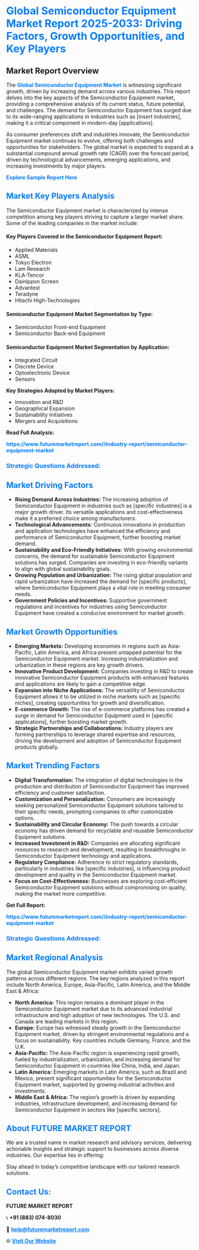 <h1 style="color: #007BFF;">Global Semiconductor Equipment Market Report 2025-2033: Driving Factors, Growth Opportunities, and Key Players</h1>

<section id="overview">
<h2>Market Report Overview</h2>
<p>The <a href="https://www.futuremarketreport.com//industry-report/semiconductor-equipment-market" style="color: #007BFF; text-decoration: none;"><strong>Global Semiconductor Equipment Market</strong></a> is witnessing significant growth, driven by increasing demand across various industries. This report delves into the key aspects of the Semiconductor Equipment market, providing a comprehensive analysis of its current status, future potential, and challenges. The demand for Semiconductor Equipment has surged due to its wide-ranging applications in industries such as [insert industries], making it a critical component in modern-day [applications].</p>
<p>As consumer preferences shift and industries innovate, the Semiconductor Equipment market continues to evolve, offering both challenges and opportunities for stakeholders. The global market is expected to expand at a substantial compound annual growth rate (CAGR) over the forecast period, driven by technological advancements, emerging applications, and increasing investments by major players.</p>
</section>

<section id="overview">
<p><a href="https://www.futuremarketreport.com//request-sample/reportId=57033" style="color: #007BFF; text-decoration: none;"><strong>Explore Sample Report Here</strong></a></p>
</section>

<section id="key-players">
<h2 style="color: #007BFF;">Market Key Players Analysis</h2>
<p>The Semiconductor Equipment market is characterized by intense competition among key players striving to capture a larger market share. Some of the leading companies in the market include:</p>
<h4>Key Players Covered in the Semiconductor Equipment Report:</h4>
<ul><li>Applied Materials</li><li>ASML</li><li>Tokyo Electron</li><li>Lam Research</li><li>KLA-Tencor</li><li>Dainippon Screen</li><li>Advantest</li><li>Teradyne</li><li>Hitachi High-Technologies</li></ul>
<h4>Semiconductor Equipment Market Segmentation by Type:</h4>
<ul><li>Semiconductor Front-end Equipment</li><li>Semiconductor Back-end Equipment</li></ul>

<h4>Semiconductor Equipment Market Segmentation by Application:</h4>
<ul><li>Integrated Circuit</li><li>Discrete Device</li><li>Optoelectronic Device</li><li>Sensors</li></ul>
<p><strong>Key Strategies Adopted by Market Players:</strong></p>
<ul>
<li>Innovation and R&D</li>
<li>Geographical Expansion</li>
<li>Sustainability Initiatives</li>
<li>Mergers and Acquisitions</li>
</ul>
</section>

<section>
<p><strong>Read Full Analysis: </strong></p><a href="https://www.futuremarketreport.com//industry-report/semiconductor-equipment-market" style="color: #007BFF; text-decoration: none;"><strong>https://www.futuremarketreport.com//industry-report/semiconductor-equipment-market</strong></a>
<h3 style="color: #007BFF;">Strategic Questions Addressed:</h3>
</section>

<section id="driving-factors">
<h2 style="color: #007BFF;">Market Driving Factors</h2>
<ul>
<li><strong>Rising Demand Across Industries:</strong> The increasing adoption of Semiconductor Equipment in industries such as [specific industries] is a major growth driver. Its versatile applications and cost-effectiveness make it a preferred choice among manufacturers.</li>
<li><strong>Technological Advancements:</strong> Continuous innovations in production and application technologies have enhanced the efficiency and performance of Semiconductor Equipment, further boosting market demand.</li>
<li><strong>Sustainability and Eco-Friendly Initiatives:</strong> With growing environmental concerns, the demand for sustainable Semiconductor Equipment solutions has surged. Companies are investing in eco-friendly variants to align with global sustainability goals.</li>
<li><strong>Growing Population and Urbanization:</strong> The rising global population and rapid urbanization have increased the demand for [specific products], where Semiconductor Equipment plays a vital role in meeting consumer needs.</li>
<li><strong>Government Policies and Incentives:</strong> Supportive government regulations and incentives for industries using Semiconductor Equipment have created a conducive environment for market growth.</li>
</ul>
</section>

<section id="growth-opportunities">
<h2 style="color: #007BFF;">Market Growth Opportunities</h2>
<ul>
<li><strong>Emerging Markets:</strong> Developing economies in regions such as Asia-Pacific, Latin America, and Africa present untapped potential for the Semiconductor Equipment market. Increasing industrialization and urbanization in these regions are key growth drivers.</li>
<li><strong>Innovative Product Development:</strong> Companies investing in R&D to create innovative Semiconductor Equipment products with enhanced features and applications are likely to gain a competitive edge.</li>
<li><strong>Expansion into Niche Applications:</strong> The versatility of Semiconductor Equipment allows it to be utilized in niche markets such as [specific niches], creating opportunities for growth and diversification.</li>
<li><strong>E-commerce Growth:</strong> The rise of e-commerce platforms has created a surge in demand for Semiconductor Equipment used in [specific applications], further boosting market growth.</li>
<li><strong>Strategic Partnerships and Collaborations:</strong> Industry players are forming partnerships to leverage shared expertise and resources, driving the development and adoption of Semiconductor Equipment products globally.</li>
</ul>
</section>

<section id="trending-factors">
<h2 style="color: #007BFF;">Market Trending Factors</h2>
<ul>
<li><strong>Digital Transformation:</strong> The integration of digital technologies in the production and distribution of Semiconductor Equipment has improved efficiency and customer satisfaction.</li>
<li><strong>Customization and Personalization:</strong> Consumers are increasingly seeking personalized Semiconductor Equipment solutions tailored to their specific needs, prompting companies to offer customizable options.</li>
<li><strong>Sustainability and Circular Economy:</strong> The push towards a circular economy has driven demand for recyclable and reusable Semiconductor Equipment solutions.</li>
<li><strong>Increased Investment in R&D:</strong> Companies are allocating significant resources to research and development, resulting in breakthroughs in Semiconductor Equipment technology and applications.</li>
<li><strong>Regulatory Compliance:</strong> Adherence to strict regulatory standards, particularly in industries like [specific industries], is influencing product development and quality in the Semiconductor Equipment market.</li>
<li><strong>Focus on Cost-Effectiveness:</strong> Businesses are exploring cost-efficient Semiconductor Equipment solutions without compromising on quality, making the market more competitive.</li>
</ul>
</section>

<section>
<p><strong>Get Full Report: </strong></p><a href="https://www.futuremarketreport.com//industry-report/semiconductor-equipment-market" style="color: #007BFF; text-decoration: none;"><strong>https://www.futuremarketreport.com//industry-report/semiconductor-equipment-market</strong></a>
<h3 style="color: #007BFF;">Strategic Questions Addressed:</h3>
</section>


<section id="regional-analysis">
<h2 style="color: #007BFF;">Market Regional Analysis</h2>
<p>The global Semiconductor Equipment market exhibits varied growth patterns across different regions. The key regions analyzed in this report include North America, Europe, Asia-Pacific, Latin America, and the Middle East & Africa:</p>
<ul>
<li><strong>North America:</strong> This region remains a dominant player in the Semiconductor Equipment market due to its advanced industrial infrastructure and high adoption of new technologies. The U.S. and Canada are leading markets in this region.</li>
<li><strong>Europe:</strong> Europe has witnessed steady growth in the Semiconductor Equipment market, driven by stringent environmental regulations and a focus on sustainability. Key countries include Germany, France, and the U.K.</li>
<li><strong>Asia-Pacific:</strong> The Asia-Pacific region is experiencing rapid growth, fueled by industrialization, urbanization, and increasing demand for Semiconductor Equipment in countries like China, India, and Japan.</li>
<li><strong>Latin America:</strong> Emerging markets in Latin America, such as Brazil and Mexico, present significant opportunities for the Semiconductor Equipment market, supported by growing industrial activities and investments.</li>
<li><strong>Middle East & Africa:</strong> The region’s growth is driven by expanding industries, infrastructure development, and increasing demand for Semiconductor Equipment in sectors like [specific sectors].</li>
</ul>
</section>

<footer>
<h2 style="color: #007BFF;">About FUTURE MARKET REPORT</h2>
<p>We are a trusted name in market research and advisory services, delivering actionable insights and strategic support to businesses across diverse industries. Our expertise lies in offering:</p>

<p>Stay ahead in today’s competitive landscape with our tailored research solutions.</p>

<h2 style="color: #007BFF;">Contact Us:</h2>
<p><strong>FUTURE MARKET REPORT</strong></p>
<p>📞 <strong>+91 (883) 074-8030</strong></p>
<p>📧 <strong><a href="mailto:help@futuremarketreport.com" style="color: #007BFF;">help@futuremarketreport.com</a></strong></p>
<p>🌐 <strong><a href="https://www.futuremarketreport.com/" style="color: #007BFF;">Visit Our Website</a></strong></p>
</footer>